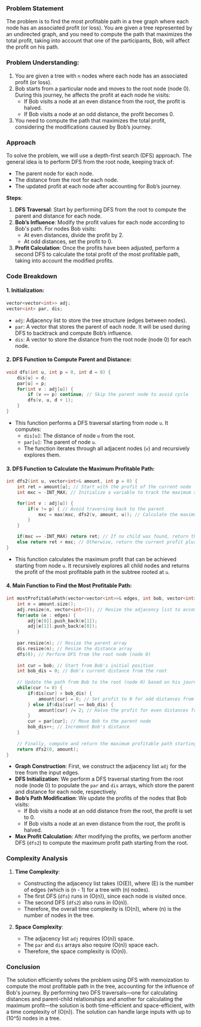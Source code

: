 ### Problem Statement

The problem is to find the most profitable path in a tree graph where each node has an associated profit (or loss). You are given a tree represented by an undirected graph, and you need to compute the path that maximizes the total profit, taking into account that one of the participants, Bob, will affect the profit on his path.

### Problem Understanding:
1. You are given a tree with `n` nodes where each node has an associated profit (or loss).
2. Bob starts from a particular node and moves to the root node (node 0). During this journey, he affects the profit at each node he visits:
   - If Bob visits a node at an even distance from the root, the profit is halved.
   - If Bob visits a node at an odd distance, the profit becomes 0.
3. You need to compute the path that maximizes the total profit, considering the modifications caused by Bob’s journey.

### Approach

To solve the problem, we will use a depth-first search (DFS) approach. The general idea is to perform DFS from the root node, keeping track of:
- The parent node for each node.
- The distance from the root for each node.
- The updated profit at each node after accounting for Bob’s journey.

**Steps**:
1. **DFS Traversal**: Start by performing DFS from the root to compute the parent and distance for each node.
2. **Bob’s Influence**: Modify the profit values for each node according to Bob's path. For nodes Bob visits:
   - At even distances, divide the profit by 2.
   - At odd distances, set the profit to 0.
3. **Profit Calculation**: Once the profits have been adjusted, perform a second DFS to calculate the total profit of the most profitable path, taking into account the modified profits.

### Code Breakdown

#### 1. **Initialization**:
```cpp
vector<vector<int>> adj;
vector<int> par, dis;
```
- `adj`: Adjacency list to store the tree structure (edges between nodes).
- `par`: A vector that stores the parent of each node. It will be used during DFS to backtrack and compute Bob’s influence.
- `dis`: A vector to store the distance from the root node (node 0) for each node.

#### 2. **DFS Function to Compute Parent and Distance**:
```cpp
void dfs(int u, int p = 0, int d = 0) {
    dis[u] = d;
    par[u] = p;
    for(int v : adj[u]) {
        if (v == p) continue; // Skip the parent node to avoid cycle
        dfs(v, u, d + 1);
    }
}
```
- This function performs a DFS traversal starting from node `u`. It computes:
  - `dis[u]`: The distance of node `u` from the root.
  - `par[u]`: The parent of node `u`.
  - The function iterates through all adjacent nodes (`v`) and recursively explores them.
  
#### 3. **DFS Function to Calculate the Maximum Profitable Path**:
```cpp
int dfs2(int u, vector<int>& amount, int p = 0) {
    int ret = amount[u]; // Start with the profit of the current node
    int mxc = -INT_MAX; // Initialize a variable to track the maximum subpath profit

    for(int v : adj[u]) {
        if(v != p) { // Avoid traversing back to the parent
            mxc = max(mxc, dfs2(v, amount, u)); // Calculate the maximum profit from each child
        }
    }

    if(mxc == -INT_MAX) return ret; // If no child was found, return the current node's profit
    else return ret + mxc; // Otherwise, return the current profit plus the max subpath profit
}
```
- This function calculates the maximum profit that can be achieved starting from node `u`. It recursively explores all child nodes and returns the profit of the most profitable path in the subtree rooted at `u`.

#### 4. **Main Function to Find the Most Profitable Path**:
```cpp
int mostProfitablePath(vector<vector<int>>& edges, int bob, vector<int>& amount) {
    int n = amount.size();
    adj.resize(n, vector<int>()); // Resize the adjacency list to accommodate all nodes
    for(auto &e : edges) {
        adj[e[0]].push_back(e[1]);
        adj[e[1]].push_back(e[0]);
    }
    
    par.resize(n); // Resize the parent array
    dis.resize(n); // Resize the distance array
    dfs(0); // Perform DFS from the root node (node 0)
    
    int cur = bob; // Start from Bob's initial position
    int bob_dis = 0; // Bob's current distance from the root
    
    // Update the path from Bob to the root (node 0) based on his journey
    while(cur != 0) {
        if(dis[cur] > bob_dis) {
            amount[cur] = 0; // Set profit to 0 for odd distances from the root
        } else if(dis[cur] == bob_dis) {
            amount[cur] /= 2; // Halve the profit for even distances from the root
        }
        cur = par[cur]; // Move Bob to the parent node
        bob_dis++; // Increment Bob's distance
    }
    
    // Finally, compute and return the maximum profitable path starting from the root
    return dfs2(0, amount);
}
```
- **Graph Construction**: First, we construct the adjacency list `adj` for the tree from the input edges.
- **DFS Initialization**: We perform a DFS traversal starting from the root node (node 0) to populate the `par` and `dis` arrays, which store the parent and distance for each node, respectively.
- **Bob’s Path Modification**: We update the profits of the nodes that Bob visits:
  - If Bob visits a node at an odd distance from the root, the profit is set to 0.
  - If Bob visits a node at an even distance from the root, the profit is halved.
- **Max Profit Calculation**: After modifying the profits, we perform another DFS (`dfs2`) to compute the maximum profit path starting from the root.

### Complexity Analysis

1. **Time Complexity**:
   - Constructing the adjacency list takes \(O(E)\), where \(E\) is the number of edges (which is \(n - 1\) for a tree with \(n\) nodes).
   - The first DFS (`dfs`) runs in \(O(n)\), since each node is visited once.
   - The second DFS (`dfs2`) also runs in \(O(n)\).
   - Therefore, the overall time complexity is \(O(n)\), where \(n\) is the number of nodes in the tree.

2. **Space Complexity**:
   - The adjacency list `adj` requires \(O(n)\) space.
   - The `par` and `dis` arrays also require \(O(n)\) space each.
   - Therefore, the space complexity is \(O(n)\).

### Conclusion

The solution efficiently solves the problem using DFS with memoization to compute the most profitable path in the tree, accounting for the influence of Bob's journey. By performing two DFS traversals—one for calculating distances and parent-child relationships and another for calculating the maximum profit—the solution is both time-efficient and space-efficient, with a time complexity of \(O(n)\). The solution can handle large inputs with up to \(10^5\) nodes in a tree.
